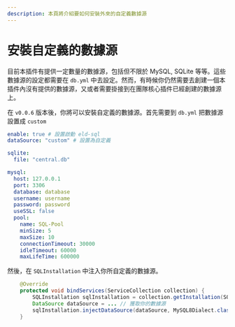 ```yaml
---
description: 本頁將介紹要如何安裝外來的自定義數據源
---
```


# 安裝自定義的數據源

目前本插件有提供一定數量的數據源，包括但不限於 MySQL, SQLite 等等。這些數據源的設定都需要在 `db.yml` 中去設定。然而，有時候你仍然需要去創建一個本插件內沒有提供的數據源，又或者需要掛接到在團隊核心插件已經創建的數據源上。

在 `v0.0.6` 版本後，你將可以安裝自定義的數據源。首先需要到 `db.yml` 把數據源設置成 `custom`

```yaml
enable: true # 設置啟動 eld-sql
dataSource: "custom" # 設置為自定義

sqlite:
  file: "central.db"

mysql:
  host: 127.0.0.1
  port: 3306
  database: database
  username: username
  password: password
  useSSL: false
  pool:
    name: SQL-Pool
    minSize: 5
    maxSize: 10
    connectionTimeout: 30000
    idleTimeout: 60000
    maxLifeTime: 600000
```

然後，在 `SQLInstallation` 中注入你所自定義的數據源。

```java
    @Override
    protected void bindServices(ServiceCollection collection) {
        SQLInstallation sqlInstallation = collection.getInstallation(SQLInstallation.class);
        DataSource dataSource = ... // 獲取你的數據源
        sqlInstallation.injectDataSource(dataSource, MySQL8Dialect.class);
    }
```
